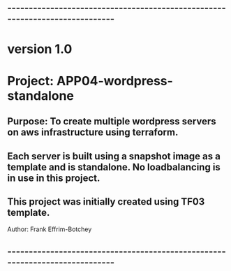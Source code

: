 ## ----------------------------------------------------------------------------
# version  1.0
#  Project: APP04-wordpress-standalone
## Purpose: To create multiple wordpress servers on aws infrastructure using terraform.
## Each server is built using a snapshot image as a template and is standalone.  No loadbalancing is in use in this project.
## This project was initially created using TF03 template.

   Author:  Frank Effrim-Botchey
## ----------------------------------------------------------------------------

